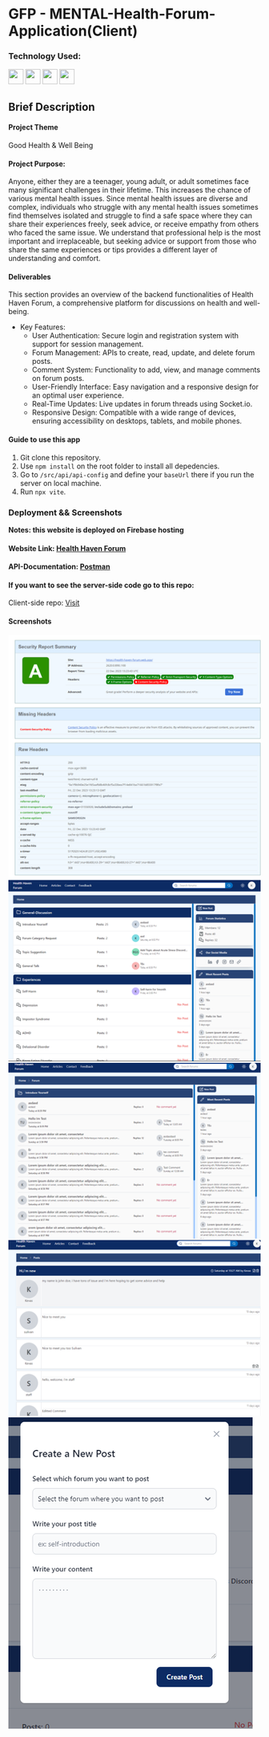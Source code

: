 # GFP - MENTAL-Health-Forum-Application(Client)

### Technology Used:
<p align="left">    
<img src="https://cdn.jsdelivr.net/gh/devicons/devicon/icons/javascript/javascript-original.svg" width="30" height="30" />
<img src="https://cdn.jsdelivr.net/gh/devicons/devicon/icons/react/react-original-wordmark.svg" width="30" height="30" />
<img src="https://cdn.jsdelivr.net/gh/devicons/devicon/icons/tailwindcss/tailwindcss-plain.svg" width="30" height="30" />
<img src="https://cdn.jsdelivr.net/gh/devicons/devicon/icons/socketio/socketio-original.svg" width="30" height="30" /> 
</p>

## Brief Description

#### Project Theme
Good Health & Well Being

#### Project Purpose:
Anyone, either they are a teenager, young adult, or adult sometimes face many significant challenges in their lifetime. This increases the chance of various mental health issues. Since mental health issues are diverse and complex, individuals who struggle with any mental health issues sometimes find themselves isolated and struggle to find a safe space where they can share their experiences freely, seek advice, or receive empathy from others who faced the same issue. We understand that professional help is the most important and irreplaceable, but seeking advice or support from those who share the same experiences or tips provides a different layer of understanding and comfort.

#### Deliverables
This section provides an overview of the backend functionalities of Health Haven Forum, a comprehensive platform for discussions on health and well-being.

- Key Features:
  - User Authentication: Secure login and registration system with support for session management.
  - Forum Management: APIs to create, read, update, and delete forum posts.
  - Comment System: Functionality to add, view, and manage comments on forum posts.
  - User-Friendly Interface: Easy navigation and a responsive design for an optimal user experience.
  - Real-Time Updates: Live updates in forum threads using Socket.io.
  - Responsive Design: Compatible with a wide range of devices, ensuring accessibility on desktops, tablets, and mobile phones.


#### Guide to use this app

1. Git clone this repository.
2. Use `npm install` on the root folder to install all depedencies.
3. Go to `/src/api/api-config` and define your `baseUrl` there if you run the server on local machine.
4. Run `npx vite`.



### Deployment && Screenshots
**Notes: this website is deployed on Firebase hosting**<br>
#### Website Link: [Health Haven Forum](https://health-haven-forum.web.app/)
#### API-Documentation: [Postman](https://documenter.getpostman.com/view/25001166/2s9YkrbKp3)

#### If you want to see the server-side code go to this repo:
Client-side repo: [Visit](https://github.com/itsaFan/Mental-Health-Forum-Server)


#### Screenshots
![Alt text](readme_ss/image.png)
![Alt text](readme_ss/image-1.png)
![Alt text](readme_ss/image-2.png)
![Alt text](readme_ss/image-3.png)
![Alt text](readme_ss/image-4.png)